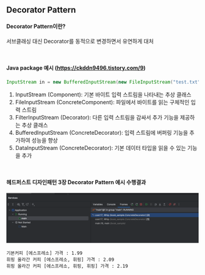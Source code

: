 ## Decorator Pattern

#### Decorator Pattern이란?
서브클래싱 대신 Decorator를 동적으로 변경하면서 유연하게 대처

<br>

#### Java package 예시 (https://ckddn9496.tistory.com/9)
```java
InputStream in = new BufferedInputStream(new FileInputStream("test.txt"));
```
1. InputStream (Component): 기본 바이트 입력 스트림을 나타내는 추상 클래스 
2. FileInputStream (ConcreteComponent): 파일에서 바이트를 읽는 구체적인 입력 스트림
3. FilterInputStream (Decorator): 다른 입력 스트림을 감싸서 추가 기능을 제공하는 추상 클래스
4. BufferedInputStream (ConcreteDecorator): 입력 스트림에 버퍼링 기능을 추가하여 성능을 향상
5. DataInputStream (ConcreteDecorator): 기본 데이터 타입을 읽을 수 있는 기능을 추가

<br>

#### 헤드퍼스트 디자인패턴 3장 Decorator Pattern 예시 수행결과
![img.png](img.png)

    기본커피 [에스프레소] 가격 : 1.99
    휘핑 올라간 커피 [에스프레소, 휘핑] 가격 : 2.09
    휘핑 올라간 커피 [에스프레소, 휘핑, 휘핑] 가격 : 2.19
